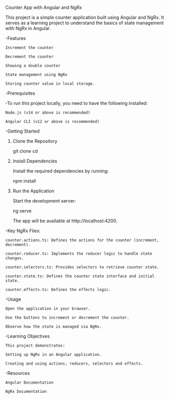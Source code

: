 Counter App with Angular and NgRx

This project is a simple counter application built using Angular and NgRx. It serves as a learning project to understand the basics of state management with NgRx in Angular.

-Features

    Increment the counter

    Decrement the counter

    Showing a double counter

    State management using NgRx

    Storing counter value in local storage.

-Prerequisites

-To run this project locally, you need to have the following installed:

    Node.js (v14 or above is recommended)

    Angular CLI (v12 or above is recommended)

-Getting Started

1. Clone the Repository

    git clone <repository-url>
    cd <repository-folder>

2. Install Dependencies

    Install the required dependencies by running:

    npm install

3. Run the Application

    Start the development server:

    ng serve

    The app will be available at http://localhost:4200.

-Key NgRx Files:

    counter.actions.ts: Defines the actions for the counter (increment, decrement).

    counter.reducer.ts: Implements the reducer logic to handle state changes.

    counter.selectors.ts: Provides selectors to retrieve counter state.

    counter.state.ts: Defines the counter state interface and initial state.

    counter.effects.ts: Defines the effects logic.    

-Usage

    Open the application in your browser.

    Use the buttons to increment or decrement the counter.

    Observe how the state is managed via NgRx.

-Learning Objectives

    This project demonstrates:

    Setting up NgRx in an Angular application.

    Creating and using actions, reducers, selectors and effects.


-Resources

    Angular Documentation

    NgRx Documentation